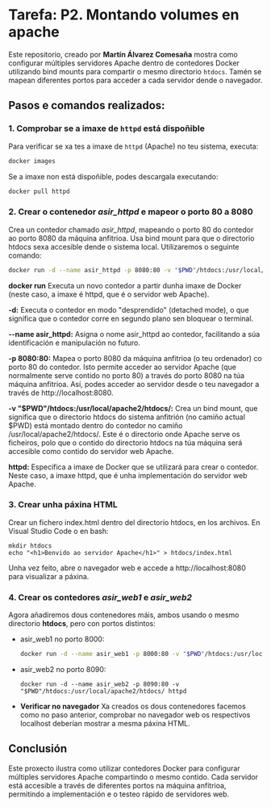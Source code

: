 # Tarefa: P2. Montando volumes en apache

Este repositorio, creado por **Martín Álvarez Comesaña** mostra como configurar múltiples servidores Apache dentro de contedores Docker utilizando bind mounts para compartir o mesmo directorio `htdocs`. Tamén se mapean diferentes portos para acceder a cada servidor dende o navegador.

## Pasos e comandos realizados:

### 1. Comprobar se a imaxe de `httpd` está dispoñible

Para verificar se xa tes a imaxe de `httpd` (Apache) no teu sistema, executa:

```bash
docker images
```
Se a imaxe non está dispoñible, podes descargala executando:

```bash
docker pull httpd
```

### 2. Crear o contenedor *asir_httpd* e mapeor o porto 80 a 8080

Crea un contedor chamado *asir_httpd*, mapeando o porto 80 do contedor ao porto 8080 da máquina anfitrioa. Usa bind mount para que o directorio htdocs sexa accesible dende o sistema local. Utilizaremos o seguinte comando:

```bash
docker run -d --name asir_httpd -p 8080:80 -v "$PWD"/htdocs:/usr/local/apache2/htdocs/ httpd
```
  **docker run** Executa un novo contedor a partir dunha imaxe de Docker (neste caso, a imaxe é httpd, que é o servidor web Apache).

  **-d:** Executa o contedor en modo "desprendido" (detached mode), o que significa que o contedor corre en segundo plano sen bloquear o terminal.

  **--name asir_httpd:** Asigna o nome asir_httpd ao contedor, facilitando a súa identificación e manipulación no futuro.

  **-p 8080:80:** Mapea o porto 8080 da máquina anfitrioa (o teu ordenador) co porto 80 do contedor. Isto permite acceder ao servidor Apache (que         normalmente serve contido no porto 80) a través do porto 8080 na túa máquina anfitrioa. Así, podes acceder ao servidor desde o teu navegador a través de http://localhost:8080.

  **-v "$PWD"/htdocs:/usr/local/apache2/htdocs/:** Crea un bind mount, que significa que o directorio htdocs do sistema anfitrión (no camiño actual $PWD) está montado dentro do contedor no camiño /usr/local/apache2/htdocs/. Este é o directorio onde Apache serve os ficheiros, polo que o contido do directorio htdocs na túa máquina será accesible como contido do servidor web Apache.

  **httpd:** Especifica a imaxe de Docker que se utilizará para crear o contedor. Neste caso, a imaxe httpd, que é unha implementación do servidor web Apache.

### 3. Crear unha páxina HTML

Crear un fichero index.html dentro del directorio htdocs, en los archivos. En Visual Studio Code o en bash:
```
mkdir htdocs
echo "<h1>Benvido ao servidor Apache</h1>" > htdocs/index.html
```
Unha vez feito, abre o navegador web e accede a http://localhost:8080 para visualizar a páxina.

### 4. Crear os contedores *asir_web1* e *asir_web2*
Agora añadiremos dous contenedores máis, ambos usando o mesmo directorio **htdocs**, pero con portos distintos:

  - asir_web1 no porto 8000:
    ```bash
    docker run -d --name asir_web1 -p 8000:80 -v "$PWD"/htdocs:/usr/local/apache2/htdocs/ httpd
    ```
  - asir_web2 no porto 8090:
    ```
    docker run -d --name asir_web2 -p 8090:80 -v "$PWD"/htdocs:/usr/local/apache2/htdocs/ httpd

- **Verificar no navegador**
  Xa creados os dous contenedores facemos como no paso anterior, comprobar no navegador web os respectivos localhost deberían mostrar a mesma páxina HTML.

## Conclusión

Este proxecto ilustra como utilizar contedores Docker para configurar múltiples servidores Apache compartindo o mesmo contido. Cada servidor está accesible a través de diferentes portos na máquina anfitrioa, permitindo a implementación e o testeo rápido de servidores web.


